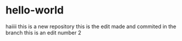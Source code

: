 # hello-world
haiiii
this is a new repository
this is the edit made and commited in the branch
this is an edit number 2
